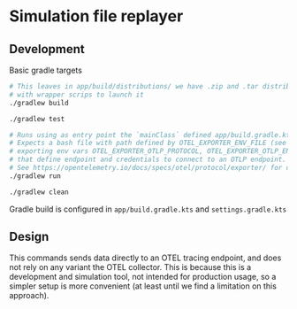 # Simulation file replayer

## Development 

Basic gradle targets

```bash
# This leaves in app/build/distributions/ we have .zip and .tar distributions of the app, 
# with wrapper scrips to launch it
./gradlew build

./gradlew test

# Runs using as entry point the `mainClass` defined app/build.gradle.kts
# Expects a bash file with path defined by OTEL_EXPORTER_ENV_FILE (see Makefile for default value)
# exporting env vars OTEL_EXPORTER_OTLP_PROTOCOL, OTEL_EXPORTER_OTLP_ENDPOINT, OTEL_EXPORTER_OTLP_HEADERS
# that define endpoint and credentials to connect to an OTLP endpoint.
# See https://opentelemetry.io/docs/specs/otel/protocol/exporter/ for docs.
./gradlew run

./gradlew clean
```

Gradle build is configured in `app/build.gradle.kts` and `settings.gradle.kts`

## Design

This commands sends data directly to an OTEL tracing endpoint, and does not rely on any variant the OTEL collector. This is because this is a development and simulation tool, not intended for production usage, so a simpler setup is more convenient (at least until we find a limitation on this approach).
